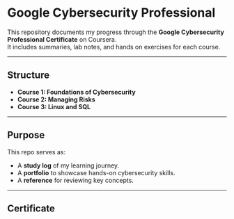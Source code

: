# Google Cybersecurity Professional 

This repository documents my progress through the **Google Cybersecurity Professional Certificate** on Coursera.  
It includes summaries, lab notes, and hands on exercises for each course.

---

## Structure
- **Course 1: Foundations of Cybersecurity**
- **Course 2: Managing Risks**
- **Course 3: Linux and SQL**



---

## Purpose
This repo serves as:
- A **study log** of my learning journey.
- A **portfolio** to showcase hands-on cybersecurity skills.
- A **reference** for reviewing key concepts.

---

## Certificate

